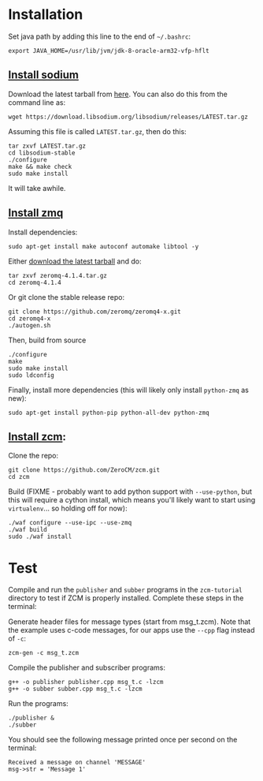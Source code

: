 # Installation

Set java path by adding this line to the end of `~/.bashrc`:
```
export JAVA_HOME=/usr/lib/jvm/jdk-8-oracle-arm32-vfp-hflt
```

## [Install sodium](https://libsodium.gitbook.io/doc/installation)

Download the latest tarball from [here](https://download.libsodium.org/libsodium/releases). You can also do this from the command line as:
```
wget https://download.libsodium.org/libsodium/releases/LATEST.tar.gz
```
Assuming this file is called `LATEST.tar.gz`, then do this:
```
tar zxvf LATEST.tar.gz 
cd libsodium-stable 
./configure 
make && make check 
sudo make install 
```
It will take awhile.

## [Install zmq](http://zeromq.org/)

Install dependencies:
```
sudo apt-get install make autoconf automake libtool -y 
```
Either [download the latest tarball](http://zeromq.org/intro:get-the-software) and do:
```
tar zxvf zeromq-4.1.4.tar.gz
cd zeromq-4.1.4
```
Or git clone the stable release repo:
```
git clone https://github.com/zeromq/zeromq4-x.git
cd zeromq4-x
./autogen.sh
```
Then, build from source
```
./configure
make
sudo make install
sudo ldconfig
```
Finally, install more dependencies (this will likely only install `python-zmq` as new):
```
sudo apt-get install python-pip python-all-dev python-zmq
```

## [Install zcm](https://github.com/ZeroCM/zcm):

Clone the repo:
```
git clone https://github.com/ZeroCM/zcm.git
cd zcm
```
Build (FIXME - probably want to add python support with `--use-python`, but this will require a cython install, which means you'll likely want to start using `virtualenv`... so holding off for now):
```
./waf configure --use-ipc --use-zmq
./waf build
sudo ./waf install 
```


# Test

Compile and run the `publisher` and `subber` programs in the `zcm-tutorial` directory to test if ZCM is properly installed. Complete these steps in the terminal: 
 

Generate header files for message types (start from msg_t.zcm). Note that the example uses c-code messages, for our apps use the `--cpp` flag instead of `-c`: 

```
zcm-gen -c msg_t.zcm 
```

Compile the publisher and subscriber programs: 

```
g++ -o publisher publisher.cpp msg_t.c -lzcm
g++ -o subber subber.cpp msg_t.c -lzcm
```

Run the programs: 

```
./publisher & 
./subber 
``` 

You should see the following message printed once per second on the terminal: 

```
Received a message on channel 'MESSAGE'
msg->str = 'Message 1'
```





